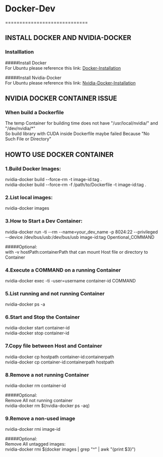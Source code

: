 # Docker-Dev
=============================

INSTALL DOCKER AND NVIDIA-DOCKER
---------------------------------

### Installlation

#####Install Docker  <br>
For Ubuntu please reference this link: [Docker-Installation](https://docs.docker.com/engine/installation/ubuntulinux/)

#####Install Nvidia-Docker  <br>
For Ubuntu please reference this link: [Nvidia-Docker-Installation](https://github.com/NVIDIA/nvidia-docker)


NVIDIA DOCKER CONTAINER ISSUE
-------------------------------

### When build a Dockerfile

The temp Container for building time does not have "/usr/local/nvidia/" and "/dev/nvidia/*"  <br>
So build library with CUDA inside Dockerfile maybe failed Because "No Such File or Directory"  <br>


HOWTO USE DOCKER CONTAINER
---------------------------------

### 1.Build Docker Images:

nvidia-docker build --force-rm -t image-id:tag .    <br>
nvidia-docker build --force-rm -f /path/to/Dockerfile -t image-id:tag .   <br>

### 2.List local images:

nvidia-docker images

### 3.How to Start a Dev Container:

nvidia-docker run -ti --rm --name=your_dev_name -p 8024:22 --privileged --device /dev/bus/usb:/dev/bus/usb image-id:tag Opentional_COMMAND

#####Optional:  <br>
with -v hostPath:containerPath that can mount Host file or directory to Container

### 4.Execute a COMMAND on a running Container

nvidia-docker exec -ti -user=username container-id COMMAND

### 5.List running and not running Container

nvidia-docker ps -a

### 6.Start and Stop the Container

nvidia-docker start container-id  <br>
nvidia-docker stop container-id  <br>

### 7.Copy file between Host and Container

nvidia-docker cp hostpath container-id:containerpath  <br>
nvidia-docker cp container-id:containerpath hostpath  <br>

### 8.Remove a not running Container

nvidia-docker rm container-id

#####Optional:  <br>
Remove All not running container  <br>
nvidia-docker rm $(nvidia-docker ps -aq)  <br>

### 9.Remove a non-used image

nvidia-docker rmi image-id

#####Optional:  <br>
Remove All untagged images:  <br>
nvidia-docker rmi $(docker images | grep "^<none>" | awk "{print $3}")  <br>



